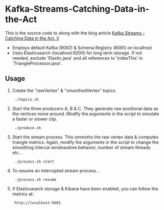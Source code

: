 # Kafka-Streams-Catching-Data-in-the-Act

This is the source code to along with the blog article [Kafka Streams - Catching Data in the Act. II](http://xplordat.com/2017/12/12/elk-stack-with-vagrant-and-ansible/)

* Employs default Kafka (9092) & Schema Registry (8081) on localhost
* Uses Elasticsearch (localhost:9200) for long term storage. If not needed, exclude 'Elastic.java' and all references to 'indexThis' in 'TriangleProcessor.java'. 

## Usage

1. Create the "rawVertex" & "smoothedVertex" topics.
		
		./topics.sh

2. Start the three producers A, B & C. They generate raw positional data as the vertices move around. Modify the arguments in the script to simulate a faster or slower clip.

		./produce.sh

3. Start the stream process. This smmoths the raw vertex data & computes triangle metrics. Again, modify the arguments in the script to change the smoothing intercal windowstore behavior, number of stream threads etc...

		./process.sh start

4. To resume an interrupted stream process...

		./process.sh resume

5. If Elasticsearch storage & Kibana have been enabled, you can follow the metrics at:

		http://localhost:5601


